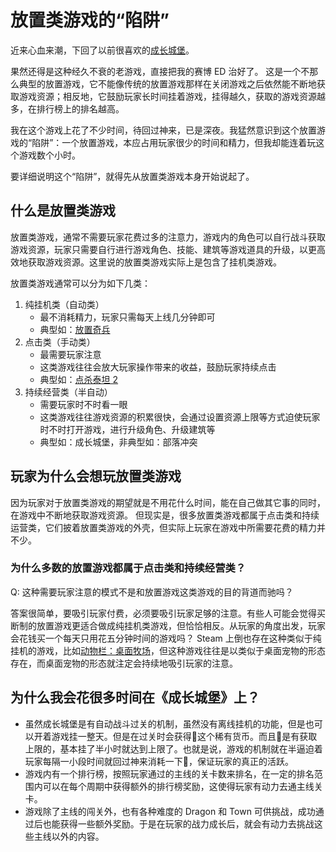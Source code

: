 # 放置类游戏的“陷阱”

近来心血来潮，下回了以前很喜欢的[成长城堡](https://play.google.com/store/apps/details?id=com.raongames.growcastle)。

果然还得是这种经久不衰的老游戏，直接把我的赛博 ED 治好了。
这是一个不那么典型的放置游戏，它不能像传统的放置游戏那样在关闭游戏之后依然能不断地获取游戏资源；相反地，它鼓励玩家长时间挂着游戏，挂得越久，获取的游戏资源越多，在排行榜上的排名越高。

我在这个游戏上花了不少时间，待回过神来，已是深夜。我猛然意识到这个放置游戏的“陷阱”：一个放置游戏，本应占用玩家很少的时间和精力，但我却能连着玩这个游戏数个小时。

要详细说明这个“陷阱”，就得先从放置类游戏本身开始说起了。

## 什么是放置类游戏

放置类游戏，通常不需要玩家花费过多的注意力，游戏内的角色可以自行战斗获取游戏资源，玩家只需要自行进行游戏角色、技能、建筑等游戏道具的升级，以更高效地获取游戏资源。这里说的放置类游戏实际上是包含了挂机类游戏。

放置类游戏通常可以分为如下几类：
1. 纯挂机类（自动类）
   - 最不消耗精力，玩家只需每天上线几分钟即可
   - 典型如：[放置奇兵](https://play.google.com/store/apps/details?id=com.droidhang.ad)
2. 点击类（手动类）
   - 最需要玩家注意
   - 这类游戏往往会放大玩家操作带来的收益，鼓励玩家持续点击
   - 典型如：[点杀泰坦 2](https://play.google.com/store/apps/details?id=com.gamehivecorp.taptitans2)
3. 持续经营类（半自动）
   - 需要玩家时不时看一眼
   - 这类游戏往往游戏资源的积累很快，会通过设置资源上限等方式迫使玩家时不时打开游戏，进行升级角色、升级建筑等
   - 典型如：成长城堡，非典型如：部落冲突

## 玩家为什么会想玩放置类游戏

因为玩家对于放置类游戏的期望就是不用花什么时间，能在自己做其它事的同时，在游戏中不断地获取游戏资源。
但现实是，很多放置类游戏都属于点击类和持续运营类，它们披着放置类游戏的外壳，但实际上玩家在游戏中所需要花费的精力并不少。

### 为什么多数的放置游戏都属于点击类和持续经营类？

Q: 这种需要玩家注意的模式不是和放置游戏这类游戏的目的背道而驰吗？

答案很简单，要吸引玩家付费，必须要吸引玩家足够的注意。有些人可能会觉得买断制的放置游戏更适合做成纯挂机类游戏，但恰恰相反。从玩家的角度出发，玩家会花钱买一个每天只用花五分钟时间的游戏吗？
Steam 上倒也存在这种类似于纯挂机的游戏，比如[动物栏：桌面牧场](https://store.steampowered.com/app/3167550/)，但这种游戏往往是以类似于桌面宠物的形态存在，而桌面宠物的形态就注定会持续地吸引玩家的注意。

## 为什么我会花很多时间在《成长城堡》上？

- 虽然成长城堡是有自动战斗过关的机制，虽然没有离线挂机的功能，但是也可以开着游戏挂一整天。但是在过关时会获得💎这个稀有货币。而且💎是有获取上限的，基本挂了半小时就达到上限了。也就是说，游戏的机制就在半逼迫着玩家每隔一小段时间就回过神来消耗一下💎，保证玩家的真正的活跃。
- 游戏内有一个排行榜，按照玩家通过的主线的关卡数来排名，在一定的排名范围内可以在每个周期中获得额外的排行榜奖励，这使得玩家有动力去通主线关卡。
- 游戏除了主线的闯关外，也有各种难度的 Dragon 和 Town 可供挑战，成功通过后也能获得一些额外奖励。于是在玩家的战力成长后，就会有动力去挑战这些主线以外的内容。
